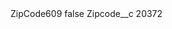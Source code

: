 <?xml version="1.0" encoding="UTF-8"?>
<CustomMetadata xmlns="http://soap.sforce.com/2006/04/metadata" xmlns:xsi="http://www.w3.org/2001/XMLSchema-instance" xmlns:xsd="http://www.w3.org/2001/XMLSchema">
    <label>ZipCode609</label>
    <protected>false</protected>
    <values>
        <field>Zipcode__c</field>
        <value xsi:type="xsd:string">20372</value>
    </values>
</CustomMetadata>
